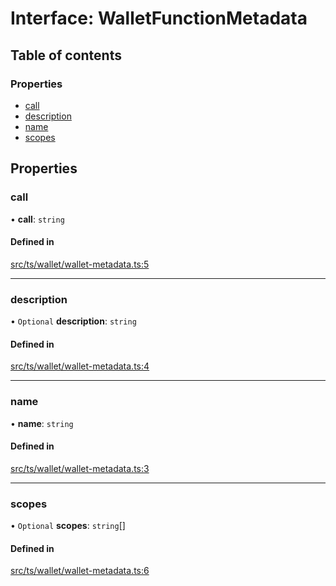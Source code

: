 # Interface: WalletFunctionMetadata

## Table of contents

### Properties

- [call](WalletFunctionMetadata.md#call)
- [description](WalletFunctionMetadata.md#description)
- [name](WalletFunctionMetadata.md#name)
- [scopes](WalletFunctionMetadata.md#scopes)

## Properties

### call

• **call**: `string`

#### Defined in

[src/ts/wallet/wallet-metadata.ts:5](https://gitlab.com/i3-market/code/wp3/t3.2/i3m-wallet-monorepo/-/blob/fae3dd4/packages/base-wallet/src/ts/wallet/wallet-metadata.ts#L5)

___

### description

• `Optional` **description**: `string`

#### Defined in

[src/ts/wallet/wallet-metadata.ts:4](https://gitlab.com/i3-market/code/wp3/t3.2/i3m-wallet-monorepo/-/blob/fae3dd4/packages/base-wallet/src/ts/wallet/wallet-metadata.ts#L4)

___

### name

• **name**: `string`

#### Defined in

[src/ts/wallet/wallet-metadata.ts:3](https://gitlab.com/i3-market/code/wp3/t3.2/i3m-wallet-monorepo/-/blob/fae3dd4/packages/base-wallet/src/ts/wallet/wallet-metadata.ts#L3)

___

### scopes

• `Optional` **scopes**: `string`[]

#### Defined in

[src/ts/wallet/wallet-metadata.ts:6](https://gitlab.com/i3-market/code/wp3/t3.2/i3m-wallet-monorepo/-/blob/fae3dd4/packages/base-wallet/src/ts/wallet/wallet-metadata.ts#L6)
